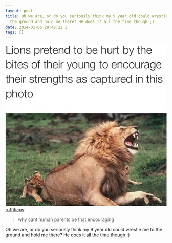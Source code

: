 ```yaml
---
layout: post
title: Oh we are, or do you seriously think my 9 year old could wrestle me to
  the ground and hold me there? He does it all the time though ;)
date: 2014-01-06 20:42:22 Z
tags: []
---
```

![](/media/2014/01/72471298304.jpg)
[ruffiticus](http://ruffiticus.tumblr.com/post/70645832455/why-cant-human-parents-be-that-encouraging):

> why cant human parents be that encouraging

Oh we are, or do you seriously think my 9 year old could wrestle me to the ground and hold me there? He does it all the time though ;)
